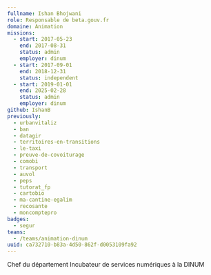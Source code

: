 ```yaml
---
fullname: Ishan Bhojwani
role: Responsable de beta.gouv.fr
domaine: Animation
missions:
  - start: 2017-05-23
    end: 2017-08-31
    status: admin
    employer: dinum
  - start: 2017-09-01
    end: 2018-12-31
    status: independent
  - start: 2019-01-01
    end: 2025-02-28
    status: admin
    employer: dinum
github: IshanB
previously:
  - urbanvitaliz
  - ban
  - datagir
  - territoires-en-transitions
  - le-taxi
  - preuve-de-covoiturage
  - comobi
  - transport
  - auvol
  - peps
  - tutorat_fp
  - cartobio
  - ma-cantine-egalim
  - recosante
  - moncomptepro
badges:
  - segur
teams:
  - /teams/animation-dinum
uuid: ca732710-b83a-4d50-862f-d0053109fa92
---
```

Chef du département Incubateur de services numériques à la DINUM